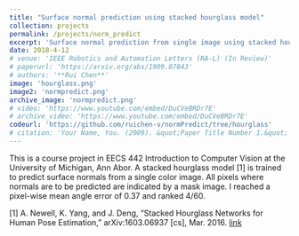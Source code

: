 ```yaml
---
title: "Surface normal prediction using stacked hourglass model"
collection: projects
permalink: /projects/norm_predict
excerpt: 'Surface normal prediction from single image using stacked hourglass model.'
date: 2018-4-12
# venue: 'IEEE Robotics and Automation Letters (RA-L) (In Review)'
# paperurl: 'https://arxiv.org/abs/1909.07843'
# authors: '**Rui Chen**'
image: 'hourglass.png'
image2: 'normpredict.png'
archive_image: 'normpredict.png' 
# video: 'https://www.youtube.com/embed/DuCVeBRDr7E'
# archive_video: 'https://www.youtube.com/embed/DuCVeBRDr7E'
codeurl: 'https://github.com/ruichen-v/normPredict/tree/hourglass'
# citation: 'Your Name, You. (2009). &quot;Paper Title Number 1.&quot; <i>Journal 1</i>. 1(1).'
---
```


This is a course project in EECS 442 Introduction to Computer Vision at the University of Michigan, Ann Abor. A stacked hourglass model [1] is trained to predict surface normals from a single color image. All pixels where normals are to be predicted are indicated by a mask image. I reached a pixel-wise mean angle error of 0.37 and ranked 4/60.

[1] A. Newell, K. Yang, and J. Deng, “Stacked Hourglass Networks for Human Pose Estimation,” arXiv:1603.06937 [cs], Mar. 2016. [link](https://arxiv.org/abs/1603.06937)


<!-- [Download paper here](https://arxiv.org/abs/1909.07843) -->
